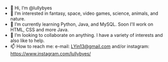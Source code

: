 - 👋 Hi, I’m @lullybyes
- 👀 I’m interested in fantasy, space, video games, science, animals, and nature.
- 🌱 I’m currently learning Python, Java, and MySQL. Soon I'll work on HTML, CSS and more Java.
- 💞️ I’m looking to collaborate on anything. I have a variety of interests and also like to help.
- 📫 How to reach me: e-mail: LYin13@gmail.com and/or instagram: https://www.instagram.com/lullybyes/

<!---
lullybyes/lullybyes is a ✨ special ✨ repository because its `README.md` (this file) appears on your GitHub profile.
You can click the Preview link to take a look at your changes.
--->
